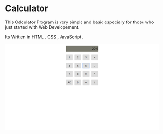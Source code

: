 # Calculator




This Calculator Program is very simple and basic especially for those who just started with Web Developement.

Its Written in HTML . CSS , JavaScript .

![](calc.png)
